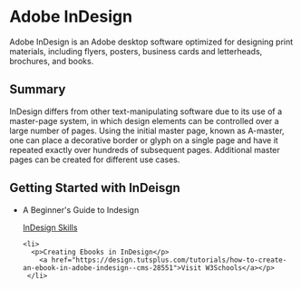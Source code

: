 <h1>Adobe InDesign</h1>

Adobe InDesign is an Adobe desktop software optimized for designing print materials, including flyers, posters, business cards and letterheads, brochures, and books. 

<h2>Summary</h2> 
InDesign differs from other text-manipulating software due to its use of a master-page system, in which design elements can be controlled over a large number of pages. Using the initial master page, known as A-master, one can place a decorative border or glyph on a single page and have it repeated exactly over hundreds of subsequent pages. Additional master pages can be created for different use cases.


<h2>Getting Started with InDeisgn</h2>

  <ul>
    <li>
      <p>A Beginner's Guide to Indesign</p> <a href="http://www.indesignskills.com/tutorials/">InDesign Skills</a>
    </li>

    <li> 
      <p>Creating Ebooks in InDesign</p>  
        <a href="https://design.tutsplus.com/tutorials/how-to-create-an-ebook-in-adobe-indesign--cms-28551">Visit W3Schools</a></p>
     </li>
        
